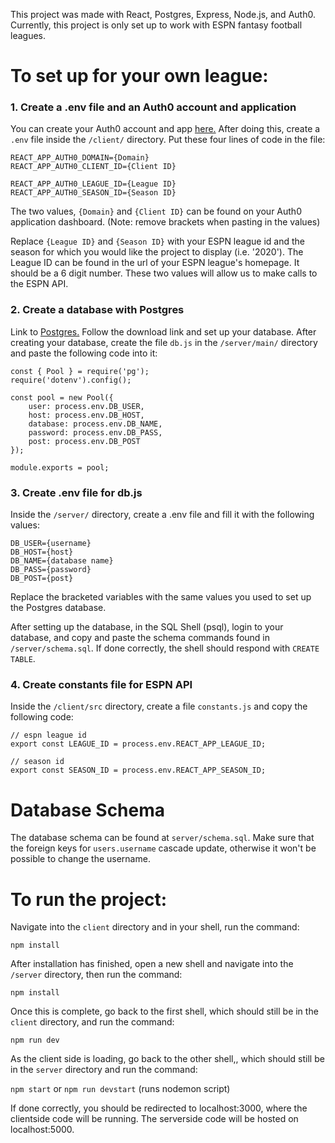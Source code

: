 This project was made with React, Postgres, Express, Node.js, and Auth0.
Currently, this project is only set up to work with ESPN fantasy football leagues.


# To set up for your own league: 


### 1. Create a .env file and an Auth0 account and application
You can create your Auth0 account and app [here.](https://auth0.com/) After doing this, create a `.env` file inside the `/client/` directory. Put these four lines of code in the file:

```
REACT_APP_AUTH0_DOMAIN={Domain}
REACT_APP_AUTH0_CLIENT_ID={Client ID}

REACT_APP_AUTH0_LEAGUE_ID={League ID}
REACT_APP_AUTH0_SEASON_ID={Season ID}
```

The two values, `{Domain}` and `{Client ID}` can be found on your Auth0 application dashboard. (Note: remove brackets when pasting in the values)

Replace `{League ID}` and `{Season ID}` with your ESPN league id and the season for which you would like the project to display (i.e. '2020'). The League ID can be found in the url of your ESPN league's homepage. It should be a 6 digit number. These two values will allow us to make calls to the ESPN API.


### 2. Create a database with Postgres
Link to [Postgres.](https://www.postgresql.org/) Follow the download link and set up your database. After creating your database, create the file `db.js` in the `/server/main/` directory and paste the following code into it:

```
const { Pool } = require('pg');
require('dotenv').config();

const pool = new Pool({
    user: process.env.DB_USER,
    host: process.env.DB_HOST,
    database: process.env.DB_NAME,
    password: process.env.DB_PASS,
    post: process.env.DB_POST
});

module.exports = pool;
```


### 3. Create .env file for db.js
Inside the `/server/` directory, create a .env file and fill it with the following values:

```
DB_USER={username}
DB_HOST={host}
DB_NAME={database name}
DB_PASS={password}
DB_POST={post}
```


Replace the bracketed variables with the same values you used to set up the Postgres database.

After setting up the database, in the SQL Shell (psql), login to your database, and copy and paste the schema commands found in `/server/schema.sql`. If done correctly, the shell should respond with `CREATE TABLE`.


### 4. Create constants file for ESPN API
Inside the `/client/src` directory, create a file `constants.js` and copy the following code: 

```
// espn league id
export const LEAGUE_ID = process.env.REACT_APP_LEAGUE_ID;

// season id
export const SEASON_ID = process.env.REACT_APP_SEASON_ID;
```


# Database Schema
The database schema can be found at `server/schema.sql`. Make sure that the foreign keys for `users.username` cascade update, otherwise it won't be possible to change the username.


# To run the project:
Navigate into the `client` directory and in your shell, run the command:

`npm install`

After installation has finished, open a new shell and navigate into the `/server` directory, then run the command:

`npm install`

Once this is complete, go back to the first shell, which should still be in the `client` directory, and run the command:

`npm run dev`

As the client side is loading, go back to the other shell,, which should still be in the `server` directory and run the command:

`npm start` or `npm run devstart` (runs nodemon script)

If done correctly, you should be redirected to localhost:3000, where the clientside code will be running. The serverside code will be hosted on localhost:5000.
